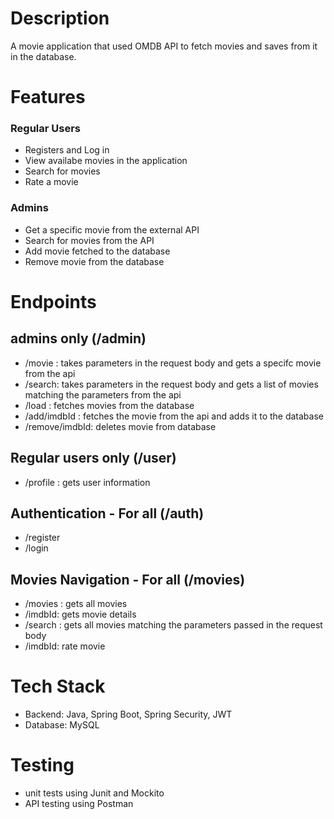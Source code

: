 # Description
A movie application that used OMDB API to fetch movies and saves from it in the database.

# Features
### Regular Users
- Registers and Log in
- View availabe movies in the application
- Search for movies
- Rate a movie
  
### Admins
- Get a specific movie from the external API
- Search for movies from the API
- Add movie fetched to the database
- Remove movie from the database


# Endpoints

## admins only (/admin)
- /movie : takes parameters in the request body and gets a specifc movie from the api
- /search: takes parameters in the request body and gets a list of movies matching the parameters from the api
- /load : fetches movies from the database
- /add/imdbId : fetches the movie from the api and adds it to the database
- /remove/imdbId: deletes movie from database

## Regular users only (/user)
- /profile : gets user information

## Authentication - For all (/auth)
- /register
- /login

## Movies Navigation - For all (/movies)
- /movies : gets all movies
- /imdbId: gets movie details
- /search : gets all movies matching the parameters passed in the request body
- /imdbId: rate movie

# Tech Stack
- Backend: Java, Spring Boot, Spring Security, JWT
- Database: MySQL

# Testing
- unit tests using Junit and Mockito
- API testing using Postman
